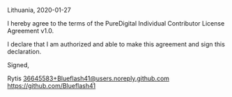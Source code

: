 

Lithuania, 2020-01-27

I hereby agree to the terms of the PureDigital Individual Contributor License Agreement v1.0.

I declare that I am authorized and able to make this agreement and sign this declaration.

Signed,

Rytis 36645583+Blueflash41@users.noreply.github.com https://github.com/Blueflash41
